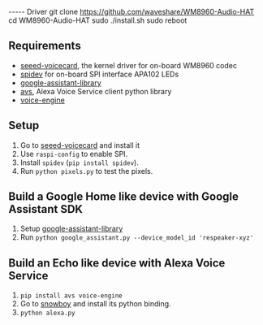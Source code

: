 ----- Driver
git clone https://github.com/waveshare/WM8960-Audio-HAT
cd WM8960-Audio-HAT
sudo ./install.sh
sudo reboot





## Requirements
+ [seeed-voicecard](https://github.com/respeaker/seeed-voicecard), the kernel driver for on-board WM8960 codec
+ [spidev](https://pypi.python.org/pypi/spidev) for on-board SPI interface APA102 LEDs
+ [google-assistant-library](https://github.com/googlesamples/assistant-sdk-python/tree/master/google-assistant-sdk/googlesamples/assistant/library)
+ [avs](https://github.com/respeaker/avs), Alexa Voice Service client python library
+ [voice-engine](https://github.com/voice-engine/voice-engine)

## Setup
1. Go to [seeed-voicecard](https://github.com/respeaker/seeed-voicecard) and install it
2. Use `raspi-config` to enable SPI.
3. Install `spidev` (`pip install spidev`).
4. Run `python pixels.py` to test the pixels.

## Build a Google Home like device with Google Assistant SDK
1. Setup [google-assistant-library](https://github.com/googlesamples/assistant-sdk-python/tree/master/google-assistant-sdk/googlesamples/assistant/library)
2. Run `python google_assistant.py --device_model_id 'respeaker-xyz'`

## Build an Echo like device with Alexa Voice Service
1. `pip install avs voice-engine`
2. Go to [snowboy](https://github.com/Kitt-AI/snowboy) and install its python binding.
3. `python alexa.py`
